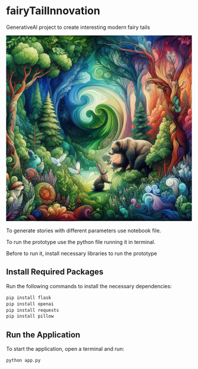 # fairyTailInnovation
GenerativeAI project to create interesting modern fairy tails 

![](bear_and_rabbit.png)

To generate stories with different parameters use notebook file.

To run the prototype use the python file running it in terminal.

Before to run it, install necessary libraries to run the prototype

## Install Required Packages

Run the following commands to install the necessary dependencies:

```sh
pip install flask
pip install openai
pip install requests
pip install pillow
```

## Run the Application

To start the application, open a terminal and run:

```sh
python app.py
```
